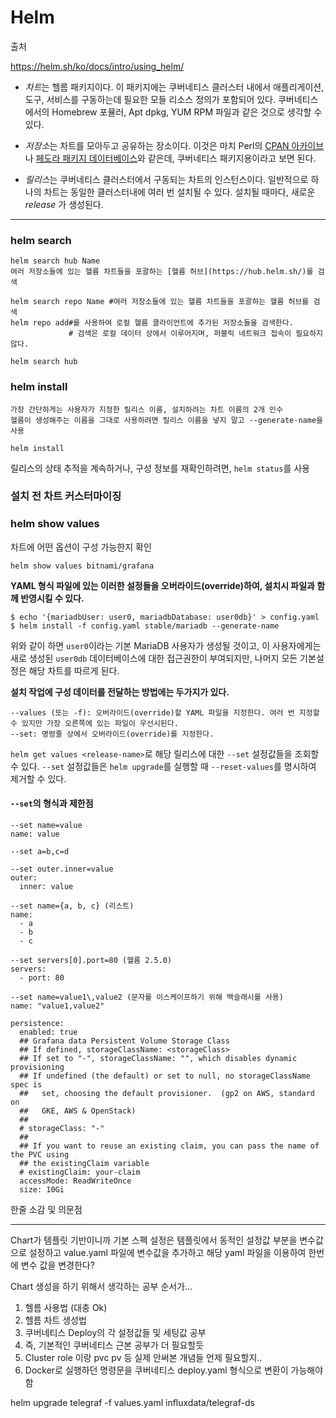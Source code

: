 # Helm

출처

https://helm.sh/ko/docs/intro/using_helm/



- *차트*는 헬름 패키지이다. 이 패키지에는 쿠버네티스 클러스터 내에서 애플리게이션, 도구, 서비스를 구동하는데 필요한 모들 리소스 정의가 포함되어 있다. 쿠버네티스에서의 Homebrew 포뮬러, Apt dpkg, YUM RPM 파일과 같은 것으로 생각할 수 있다.

- *저장소*는 차트를 모아두고 공유하는 장소이다. 이것은 마치 Perl의 [CPAN 아카이브](https://www.cpan.org/)나 [페도라 패키지 데이터베이스](https://admin.fedoraproject.org/pkgdb/)와 같은데, 쿠버네티스 패키지용이라고 보면 된다.

- *릴리스*는 쿠버네티스 클러스터에서 구동되는 차트의 인스턴스이다. 일반적으로 하나의 차트는 동일한 클러스터내에 여러 번 설치될 수 있다. 설치될 때마다, 새로운 *release* 가 생성된다.



---

### helm search

```
helm search hub Name
여러 저장소들에 있는 헬름 차트들을 포괄하는 [헬름 허브](https://hub.helm.sh/)를 검색
```



```
helm search repo Name #여러 저장소들에 있는 헬름 차트들을 포괄하는 헬름 허브를 검색
helm repo add#를 사용하여 로컬 헬름 클라이언트에 추가된 저장소들을 검색한다. 
             # 검색은 로컬 데이터 상에서 이루어지며, 퍼블릭 네트워크 접속이 필요하지 않다.

helm search hub
```



### helm install

```
가장 간단하게는 사용자가 지정한 릴리스 이름, 설치하려는 차트 이름의 2개 인수
헬름이 생성해주는 이름을 그대로 사용하려면 릴리스 이름을 넣지 말고 --generate-name을 사용

helm install 
```

릴리스의 상태 추적을 계속하거나, 구성 정보를 재확인하려면, `helm status`를 사용



### 설치 전 차트 커스터마이징

### helm show values

차트에 어떤 옵션이 구성 가능한지 확인

```
helm show values bitnami/grafana
```



**YAML 형식 파일에 있는 이러한 설정들을 오버라이드(override)하여, 설치시 파일과 함께 반영시킬 수 있다.**

```
$ echo '{mariadbUser: user0, mariadbDatabase: user0db}' > config.yaml
$ helm install -f config.yaml stable/mariadb --generate-name
```

위와 같이 하면 `user0`이라는 기본 MariaDB 사용자가 생성될 것이고, 이 사용자에게는 새로 생성된 `user0db` 데이터베이스에 대한 접근권한이 부여되지만, 나머지 모든 기본설정은 해당 차트를 따르게 된다.



**설치 작업에 구성 데이터를 전달하는 방법에는 두가지가 있다.**

```
--values (또는 -f): 오버라이드(override)할 YAML 파일을 지정한다. 여러 번 지정할 수 있지만 가장 오른쪽에 있는 파일이 우선시된다.
--set: 명령줄 상에서 오버라이드(override)를 지정한다.
```

`helm get values <release-name>`로 해당 릴리스에 대한 `--set` 설정값들을 조회할 수 있다. `--set` 설정값들은 `helm upgrade`를 실행할 때 `--reset-values`를 명시하여 제거할 수 있다.



#### `--set`의 형식과 제한점

```
--set name=value
name: value

--set a=b,c=d

--set outer.inner=value
outer:
  inner: value

--set name={a, b, c} (리스트)
name:
  - a
  - b
  - c
  
--set servers[0].port=80 (헬름 2.5.0)
servers:
  - port: 80
  
--set name=value1\,value2 (문자를 이스케이프하기 위해 백슬래시를 사용)
name: "value1,value2"
```



```
persistence:
  enabled: true
  ## Grafana data Persistent Volume Storage Class
  ## If defined, storageClassName: <storageClass>
  ## If set to "-", storageClassName: "", which disables dynamic provisioning
  ## If undefined (the default) or set to null, no storageClassName spec is
  ##   set, choosing the default provisioner.  (gp2 on AWS, standard on
  ##   GKE, AWS & OpenStack)
  ##
  # storageClass: "-"
  ##
  ## If you want to reuse an existing claim, you can pass the name of the PVC using
  ## the existingClaim variable
  # existingClaim: your-claim
  accessMode: ReadWriteOnce
  size: 10Gi

```



한줄 소감 및 의문점

---

Chart가 템플릿 기반이니까 기본 스펙 설정은 템플릿에서 동적인 설정값 부분을 변수값으로 설정하고 value.yaml 파일에 변수값을 추가하고 해당 yaml 파일을 이용하여 한번에 변수 값을 변경한다?



 Chart 생성을 하기 위해서 생각하는 공부 순서가...

1.  헬름 사용법 (대충 Ok)
2. 헬름 차트 생성법
3. 쿠버네티스 Deploy의 각 설정값들 및 세팅값 공부 
4. 즉, 기본적인 쿠버네티스 근본 공부가 더 필요할듯
5. Cluster role 이랑 pvc pv 등 실제 안써본 개념들 언제 필요할지..
6. Docker로 실행하던 명령문을 쿠버네티스 deploy.yaml 형식으로 변환이 가능해야 함



helm upgrade telegraf -f values.yaml influxdata/telegraf-ds
